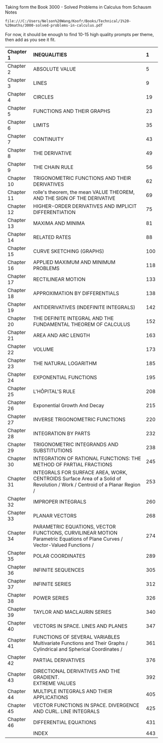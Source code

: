 
Taking form the Book 3000 - Solved Problems in Calculus from Schausm Notes
```
file:///C:/Users/Nelson%20Wang/Koofr/Books/Technical/1%20-%20maths/3000-solved-problems-in-calculus.pdf
```

For now, it should be enough to find 10-15 high quality prompts per theme, then add as you see it fit.

| Chapter 1  | INEQUALITIES                                                                                                                     | 1   |
| :--------- | :------------------------------------------------------------------------------------------------------------------------------- | :-- |
| Chapter 2  | ABSOLUTE VALUE                                                                                                                   | 5   |
| Chapter 3  | LINES                                                                                                                            | 9   |
| Chapter 4  | CIRCLES                                                                                                                          | 19  |
| Chapter 5  | FUNCTIONS AND THEIR GRAPHS                                                                                                       | 23  |
| Chapter 6  | LIMITS                                                                                                                           | 35  |
| Chapter 7  | CONTINUITY                                                                                                                       | 43  |
| Chapter 8  | THE DERIVATIVE                                                                                                                   | 49  |
| Chapter 9  | THE CHAIN RULE                                                                                                                   | 56  |
| Chapter 10 | TRIGONOMETRIC FUNCTIONS AND THEIR DERIVATIVES                                                                                    | 62  |
| Chapter 11 | rolle's theorem, the mean VALUE THEOREM, AND THE SIGN OF THE DERIVATIVE                                                          | 69  |
| Chapter 12 | HIGHER-ORDER DERIVATIVES AND IMPLICIT DIFFERENTIATION                                                                            | 75  |
| Chapter 13 | MAXIMA AND MINIMA                                                                                                                | 81  |
| Chapter 14 | RELATED RATES                                                                                                                    | 88  |
| Chapter 15 | CURVE SKETCHING (GRAPHS)                                                                                                         | 100 |
| Chapter 16 | APPLIED MAXIMUM AND MINIMUM PROBLEMS                                                                                             | 118 |
| Chapter 17 | RECTILINEAR MOTION                                                                                                               | 133 |
| Chapter 18 | APPROXIMATION BY DIFFERENTIALS                                                                                                   | 138 |
| Chapter 19 | ANTIDERIVATIVES (INDEFINITE INTEGRALS)                                                                                           | 142 |
| Chapter 20 | THE DEFINITE INTEGRAL AND THE FUNDAMENTAL THEOREM OF CALCULUS                                                                    | 152 |
| Chapter 21 | AREA AND ARC LENGTH                                                                                                              | 163 |
| Chapter 22 | VOLUME                                                                                                                           | 173 |
| Chapter 23 | THE NATURAL LOGARITHM                                                                                                            | 185 |
| Chapter 24 | EXPONENTIAL FUNCTIONS                                                                                                            | 195 |
| Chapter 25 | L'HÔPITAL'S RULE                                                                                                                 | 208 |
| Chapter 26 | Exponential Growth And Decay                                                                                                     | 215 |
| Chapter 27 | INVERSE TRIGONOMETRIC FUNCTIONS                                                                                                  | 220 |
| Chapter 28 | INTEGRATION BY PARTS                                                                                                             | 232 |
| Chapter 29 | TRIGONOMETRIC INTEGRANDS AND SUBSTITUTIONS                                                                                       | 238 |
| Chapter 30 | INTEGRATION OF RATIONAL FUNCTIONS: THE METHOD OF PARTIAL FRACTIONS                                                               | 245 |
| Chapter 31 | INTEGRALS FOR SURFACE AREA, WORK, CENTROIDS Surface Area of a Solid of Revolution / Work / Centroid of a Planar Region /         | 253 |
| Chapter 32 | IMPROPER INTEGRALS                                                                                                               | 260 |
| Chapter 33 | PLANAR VECTORS                                                                                                                   | 268 |
| Chapter 34 | PARAMETRIC EQUATIONS, VECTOR FUNCTIONS, CURVILINEAR MOTION <br> Parametric Equations of Plane Curves / Vector-Valued Functions / | 274 |
| Chapter 35 | POLAR COORDINATES                                                                                                                | 289 |
| Chapter 36 | INFINITE SEQUENCES                                                                                                               | 305 |
| Chapter 37 | INFINITE SERIES                                                                                                                  | 312 |
| Chapter 38 | POWER SERIES                                                                                                                     | 326 |
| Chapter 39 | TAYLOR AND MACLAURIN SERIES                                                                                                      | 340 |
| Chapter 40 | VECTORS IN SPACE. LINES AND PLANES                                                                                               | 347 |
| Chapter 41 | FUNCTIONS OF SEVERAL VARIABLES <br> Multivariate Functions and Their Graphs / Cylindrical and Spherical Coordinates /            | 361 |
| Chapter 42 | PARTIAL DERIVATIVES                                                                                                              | 376 |
| Chapter 43 | DIRECTIONAL DERIVATIVES AND THE GRADIENT. <br> EXTREME VALUES                                                                    | 392 |
| Chapter 44 | MULTIPLE INTEGRALS AND THEIR APPLICATIONS                                                                                        | 405 |
| Chapter 45 | VECTOR FUNCTIONS IN SPACE. DIVERGENCE AND CURL. LINE INTEGRALS                                                                   | 425 |
| Chapter 46 | DIFFERENTIAL EQUATIONS                                                                                                           | 431 |
|            | INDEX                                                                                                                            | 443 |